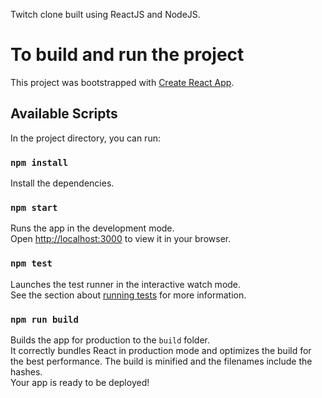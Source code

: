Twitch clone built using ReactJS and NodeJS.

# To build and run the project
This project was bootstrapped with [Create React App](https://github.com/facebook/create-react-app).

## Available Scripts
In the project directory, you can run:

### `npm install`
Install the dependencies.

### `npm start`
Runs the app in the development mode.\
Open [http://localhost:3000](http://localhost:3000) to view it in your browser.

### `npm test`
Launches the test runner in the interactive watch mode.\
See the section about [running tests](https://facebook.github.io/create-react-app/docs/running-tests) for more information.

### `npm run build`
Builds the app for production to the `build` folder.\
It correctly bundles React in production mode and optimizes the build for the best performance.
The build is minified and the filenames include the hashes.\
Your app is ready to be deployed!
